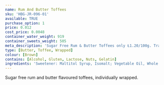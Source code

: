 ```yaml
---
name: Rum And Butter Toffees
sku: 'HBG-JR-096-01'
available: TRUE
purchase_option: 1
price: 0.012
cost_price: 0.0048
container_water_weight: 919
container_sweets_weight: 505
meta_description: 'Sugar Free Rum & Butter Toffees only Ł1.20/100g. Traditional sweets and more at Humbugs Confectionery Store. Specialists in satisfying your sweet tooth!'
type: [Butter, Toffee, Wrapped]
colour: [Brown]
contains: [Alcohol, Gluten, Lactose, Nuts, Gelatin]
ingredients: 'Sweetener: Maltitol Syrup, Isomalt; Vegetable Oil, Whole Milk Powder, Butter, Emulsifier: Soy Lecithin; Flavours'
---
```

Sugar free rum and butter flavoured toffees, individually wrapped.